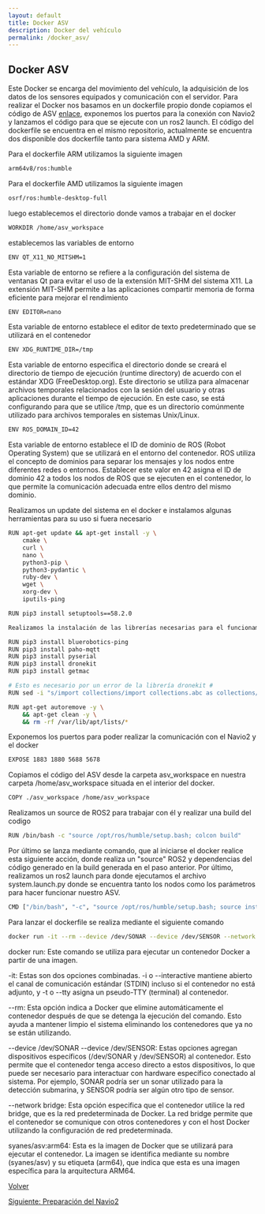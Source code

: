```yaml
---
layout: default
title: Docker ASV
description: Docker del vehículo
permalink: /docker_asv/
---
```


## Docker ASV

Este Docker se encarga del movimiento del vehículo, la adquisición de los datos de los sensores equipados y comunicación con el servidor. Para realizar el Docker nos basamos en un dockerfile propio donde copiamos el código de ASV [enlace](https://github.com/Rhobtor/Autonomous-Surface-Vehicles), exponemos los puertos para la conexión con Navio2 y lanzamos el código para que se ejecute con un ros2 launch. El código del dockerfile se encuentra en el mismo repositorio, actualmente se encuentra dos disponible dos dockerfile tanto para sistema AMD y ARM.

Para el dockerfile ARM utilizamos la siguiente imagen 
```bash
arm64v8/ros:humble
```

Para el dockerfile AMD utilizamos la siguiente imagen 

```bash
osrf/ros:humble-desktop-full
```
luego establecemos el directorio donde vamos a trabajar en el docker 
```bash
WORKDIR /home/asv_workspace
```
establecemos las variables de entorno
```bash
ENV QT_X11_NO_MITSHM=1
```
Esta variable de entorno se refiere a la configuración del sistema de ventanas Qt para evitar el uso de la extensión MIT-SHM del sistema X11. La extensión MIT-SHM permite a las aplicaciones compartir memoria de forma eficiente para mejorar el rendimiento
```bash
ENV EDITOR=nano
```
Esta variable de entorno establece el editor de texto predeterminado que se utilizará en el contenedor
```bash
ENV XDG_RUNTIME_DIR=/tmp
```
Esta variable de entorno especifica el directorio donde se creará el directorio de tiempo de ejecución (runtime directory) de acuerdo con el estándar XDG (FreeDesktop.org). Este directorio se utiliza para almacenar archivos temporales relacionados con la sesión del usuario y otras aplicaciones durante el tiempo de ejecución. En este caso, se está configurando para que se utilice /tmp, que es un directorio comúnmente utilizado para archivos temporales en sistemas Unix/Linux.
```bash
ENV ROS_DOMAIN_ID=42
```
 Esta variable de entorno establece el ID de dominio de ROS (Robot Operating System) que se utilizará en el entorno del contenedor. ROS utiliza el concepto de dominios para separar los mensajes y los nodos entre diferentes redes o entornos. Establecer este valor en 42 asigna el ID de dominio 42 a todos los nodos de ROS que se ejecuten en el contenedor, lo que permite la comunicación adecuada entre ellos dentro del mismo dominio.

Realizamos un update del sistema en el docker e instalamos algunas herramientas para su uso si fuera necesario
```bash
RUN apt-get update && apt-get install -y \
    cmake \
    curl \
    nano \
    python3-pip \
    python3-pydantic \
    ruby-dev \
    wget \
    xorg-dev \
    iputils-ping 

RUN pip3 install setuptools==58.2.0

Realizamos la instalación de las librerías necesarias para el funcionamiento de los códigos de los nodos

RUN pip3 install bluerobotics-ping 
RUN pip3 install paho-mqtt
RUN pip3 install pyserial
RUN pip3 install dronekit
RUN pip3 install getmac

# Esto es necesario por un error de la librería dronekit #
RUN sed -i "s/import collections/import collections.abc as collections/g" /usr/local/lib/python3.10/dist-packages/dronekit/__init__.py

RUN apt-get autoremove -y \
    && apt-get clean -y \
    && rm -rf /var/lib/apt/lists/*
```
Exponemos los puertos para poder realizar la comunicación con el Navio2 y el docker
```bash
EXPOSE 1883 1880 5688 5678
```
Copiamos el código del ASV desde la carpeta asv_workspace en nuestra carpeta /home/asv_workspace situada en el interior del docker.
```bash
COPY ./asv_workspace /home/asv_workspace
```
Realizamos un source de ROS2 para trabajar con él y realizar una build del codigo
```bash
RUN /bin/bash -c "source /opt/ros/humble/setup.bash; colcon build"
```
Por último se lanza mediante comando, que al iniciarse el docker realice esta siguiente acción, donde realiza un "source" ROS2 y dependencias del código generado en la build generada en el paso anterior. Por último, realizamos un ros2 launch para donde ejecutamos el archivo system.launch.py donde se encuentra tanto los nodos como los parámetros para hacer funcionar nuestro ASV.
```bash
CMD ["/bin/bash", "-c", "source /opt/ros/humble/setup.bash; source install/setup.bash; ros2 launch ASV system.launch.py"]
```

Para lanzar el dockerfile se realiza mediante el siguiente comando
```bash
docker run -it --rm --device /dev/SONAR --device /dev/SENSOR --network bridge syanes/asv:arm64
```
docker run: Este comando se utiliza para ejecutar un contenedor Docker a partir de una imagen.

-it: Estas son dos opciones combinadas. -i o --interactive mantiene abierto el canal de comunicación estándar (STDIN) incluso si el contenedor no está adjunto, y -t o --tty asigna un pseudo-TTY (terminal) al contenedor.

--rm: Esta opción indica a Docker que elimine automáticamente el contenedor después de que se detenga la ejecución del comando. Esto ayuda a mantener limpio el sistema eliminando los contenedores que ya no se están utilizando.

--device /dev/SONAR --device /dev/SENSOR: Estas opciones agregan dispositivos específicos (/dev/SONAR y /dev/SENSOR) al contenedor. Esto permite que el contenedor tenga acceso directo a estos dispositivos, lo que puede ser necesario para interactuar con hardware específico conectado al sistema. Por ejemplo, SONAR podría ser un sonar utilizado para la detección submarina, y SENSOR podría ser algún otro tipo de sensor.

--network bridge: Esta opción especifica que el contenedor utilice la red bridge, que es la red predeterminada de Docker. La red bridge permite que el contenedor se comunique con otros contenedores y con el host Docker utilizando la configuración de red predeterminada.

syanes/asv:arm64: Esta es la imagen de Docker que se utilizará para ejecutar el contenedor. La imagen se identifica mediante su nombre (syanes/asv) y su etiqueta (arm64), que indica que esta es una imagen específica para la arquitectura ARM64.

 [Volver](../)   

 [Siguiente: Preparación del Navio2](/Autonomous-Surface-Vehicles/docker_zed/)